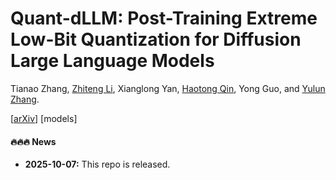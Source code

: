 # Quant-dLLM: Post-Training Extreme Low-Bit Quantization for Diffusion Large Language Models

Tianao Zhang, [Zhiteng Li](https://zhitengli.github.io), Xianglong Yan, [Haotong Qin](https://htqin.github.io/), Yong Guo, and [Yulun Zhang](http://yulunzhang.com/).

[[arXiv](https://arxiv.org/abs/2510.03274)] [models]

#### 🔥🔥🔥 News

- **2025-10-07:** This repo is released.
